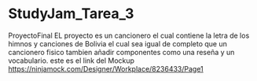 # StudyJam_Tarea_3
ProyectoFinal
EL proyecto es un cancionero el cual contiene la letra de los himnos y canciones de Bolivia el cual sea igual de completo 
que un cancionero fisico tambien añadir componentes como una reseña y un vocabulario.
este es el link del Mockup
https://ninjamock.com/Designer/Workplace/8236433/Page1
